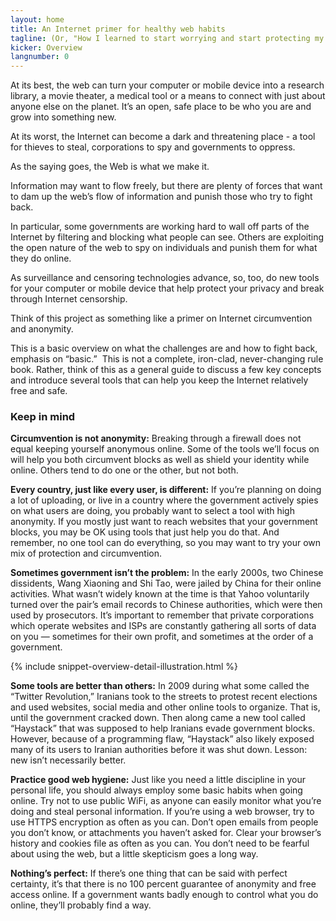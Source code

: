 ```yaml
---
layout: home
title: An Internet primer for healthy web habits
tagline: (Or, "How I learned to start worrying and start protecting my online privacy")
kicker: Overview
langnumber: 0
---
```



At its best, the web can turn your computer or mobile device into a research library, a movie theater, a medical tool or a means to connect with just about anyone else on the planet. It’s an open, safe place to be who you are and grow into something new.

At its worst, the Internet can become a dark and threatening place - a tool for thieves to steal, corporations to spy and governments to oppress.

As the saying goes, the Web is what we make it. 

Information may want to flow freely, but there are plenty of forces that want to dam up the web’s flow of information and punish those who try to fight back.

In particular, some governments are working hard to wall off parts of the Internet by filtering and blocking what people can see. Others are exploiting the open nature of the web to spy on individuals and punish them for what they do online.

As surveillance and censoring technologies advance, so, too, do new tools for your computer or mobile device that help protect your privacy and break through Internet censorship.

Think of this project as something like a primer on Internet circumvention and anonymity.

This is a basic overview on what the challenges are and how to fight back, emphasis on “basic.”&nbsp; This is not a complete, iron-clad, never-changing rule book. Rather, think of this as a general guide to discuss a few key concepts and introduce several tools that can help you keep the Internet relatively free and safe.

### Keep in mind ###

__Circumvention is not anonymity:__ Breaking through a firewall does not equal keeping yourself anonymous online. Some of the tools we’ll focus on will help you both circumvent blocks as well as shield your identity while online. Others tend to do one or the other, but not both.

__Every country, just like every user, is different:__ If you’re planning on doing a lot of uploading, or live in a country where the government actively spies on what users are doing, you probably want to select a tool with high anonymity. If you mostly just want to reach websites that your government blocks, you may be OK using tools that just help you do that. And remember, no one tool can do everything, so you may want to try your own mix of protection and circumvention.

__Sometimes government isn’t the problem:__ In the early 2000s, two Chinese dissidents, Wang Xiaoning and Shi Tao, were jailed by China for their online activities. What wasn’t widely known at the time is that Yahoo voluntarily turned over the pair’s email records to Chinese authorities, which were then used by prosecutors. It’s important to remember that private corporations which operate websites and ISPs are constantly gathering all sorts of data on you — sometimes for their own profit, and sometimes at the order of a government.

{% include snippet-overview-detail-illustration.html %}


__Some tools are better than others:__ In 2009 during what some called the “Twitter Revolution,” Iranians took to the streets to protest recent elections and used websites, social media and other online tools to organize. That is, until the government cracked down. Then along came a new tool called “Haystack” that was supposed to help Iranians evade government blocks. However, because of a programming flaw, “Haystack” also likely exposed many of its users to Iranian authorities before it was shut down. Lesson: new isn’t necessarily better.

__Practice good web hygiene:__ Just like you need a little discipline in your personal life, you should always employ some basic habits when going online. Try not to use public WiFi, as anyone can easily monitor what you’re doing and steal personal information. If you’re using a web browser, try to use HTTPS encryption as often as you can. Don’t open emails from people you don’t know, or attachments you haven’t asked for. Clear your browser’s history and cookies file as often as you can. You don’t need to be fearful about using the web, but a little skepticism goes a long way.

__Nothing’s perfect:__ If there’s one thing that can be said with perfect certainty, it’s that there is no 100 percent guarantee of anonymity and free access online. If a government wants badly enough to control what you do online, they’ll probably find a way.
		
